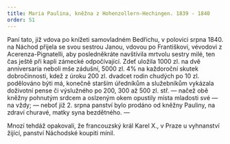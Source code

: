```yaml
---
title: Maria Paulina, kněžna z Hohenzollern-Hechingen. 1839 - 1840
order: 51
---
```

Paní tato, již vdova po knížeti samovladném Bedřichu, v polovici srpna 1840. na Náchod přijela se svou sestrou Janou, vdovou po Františkovi, vévodovi z Acerenza-Pignatelli, aby posledněkráte navštívila mrtvolu sestry milé, ten čas ještě při kapli zámecké odpočívající. Zdeť uložila 1000 zl. na dvě anniversaria neboli mše zádušní, 5000 zl. 4% na každoroční skutek dobročinnosti, kdež z úroku 200 zl. dvadcet rodin chudých po 10 zl. podělováno býti má, konečně starším úředníkům a služebníkům vykázala doživotní pense či výslužného po 200, 300 až 500 zl. stř. — načež obě kněžny pohnutým srdcem a oslzeným okem opustily místa mladosti své — na vždy; — neboť již 2. srpna panství bylo prodáno od kněžny Pauliny, na zdraví churavé, matky syna bezdětného. —

Mnozí tehdáž opakovali, že francouzský král Karel X., v Praze u vyhnanství žijící, panství Náchodské koupiti mínil.


